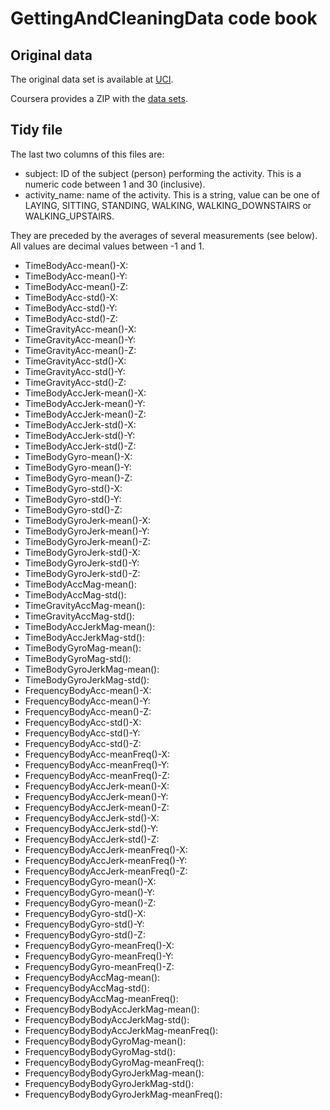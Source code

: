 # GettingAndCleaningData code book

## Original data

The original data set is available at [UCI](http://archive.ics.uci.edu/ml/datasets/Human+Activity+Recognition+Using+Smartphones).

Coursera provides a ZIP with the [data sets](https://d396qusza40orc.cloudfront.net/getdata%2Fprojectfiles%2FUCI%20HAR%20Dataset.zip). 


## Tidy file

The last two columns of this files are:

* subject: ID of the subject (person) performing the activity. This is a numeric code between 1 and 30 (inclusive).
* activity_name: name of the activity. This is a string, value can be one of LAYING, SITTING, STANDING, WALKING, WALKING_DOWNSTAIRS or WALKING_UPSTAIRS.

They are preceded by the averages of several measurements (see below). All values are decimal values between -1 and 1.

* TimeBodyAcc-mean()-X:
* TimeBodyAcc-mean()-Y:
* TimeBodyAcc-mean()-Z:
* TimeBodyAcc-std()-X:
* TimeBodyAcc-std()-Y:
* TimeBodyAcc-std()-Z:
* TimeGravityAcc-mean()-X:
* TimeGravityAcc-mean()-Y:
* TimeGravityAcc-mean()-Z:
* TimeGravityAcc-std()-X:
* TimeGravityAcc-std()-Y:
* TimeGravityAcc-std()-Z:
* TimeBodyAccJerk-mean()-X:
* TimeBodyAccJerk-mean()-Y:
* TimeBodyAccJerk-mean()-Z:
* TimeBodyAccJerk-std()-X:
* TimeBodyAccJerk-std()-Y:
* TimeBodyAccJerk-std()-Z:
* TimeBodyGyro-mean()-X:
* TimeBodyGyro-mean()-Y:
* TimeBodyGyro-mean()-Z:
* TimeBodyGyro-std()-X:
* TimeBodyGyro-std()-Y:
* TimeBodyGyro-std()-Z:
* TimeBodyGyroJerk-mean()-X:
* TimeBodyGyroJerk-mean()-Y:
* TimeBodyGyroJerk-mean()-Z:
* TimeBodyGyroJerk-std()-X:
* TimeBodyGyroJerk-std()-Y:
* TimeBodyGyroJerk-std()-Z:
* TimeBodyAccMag-mean():
* TimeBodyAccMag-std():
* TimeGravityAccMag-mean():
* TimeGravityAccMag-std():
* TimeBodyAccJerkMag-mean():
* TimeBodyAccJerkMag-std():
* TimeBodyGyroMag-mean():
* TimeBodyGyroMag-std():
* TimeBodyGyroJerkMag-mean():
* TimeBodyGyroJerkMag-std():
* FrequencyBodyAcc-mean()-X:
* FrequencyBodyAcc-mean()-Y:
* FrequencyBodyAcc-mean()-Z:
* FrequencyBodyAcc-std()-X:
* FrequencyBodyAcc-std()-Y:
* FrequencyBodyAcc-std()-Z:
* FrequencyBodyAcc-meanFreq()-X:
* FrequencyBodyAcc-meanFreq()-Y:
* FrequencyBodyAcc-meanFreq()-Z:
* FrequencyBodyAccJerk-mean()-X:
* FrequencyBodyAccJerk-mean()-Y:
* FrequencyBodyAccJerk-mean()-Z:
* FrequencyBodyAccJerk-std()-X:
* FrequencyBodyAccJerk-std()-Y:
* FrequencyBodyAccJerk-std()-Z:
* FrequencyBodyAccJerk-meanFreq()-X:
* FrequencyBodyAccJerk-meanFreq()-Y:
* FrequencyBodyAccJerk-meanFreq()-Z:
* FrequencyBodyGyro-mean()-X:
* FrequencyBodyGyro-mean()-Y:
* FrequencyBodyGyro-mean()-Z:
* FrequencyBodyGyro-std()-X:
* FrequencyBodyGyro-std()-Y:
* FrequencyBodyGyro-std()-Z:
* FrequencyBodyGyro-meanFreq()-X:
* FrequencyBodyGyro-meanFreq()-Y:
* FrequencyBodyGyro-meanFreq()-Z:
* FrequencyBodyAccMag-mean():
* FrequencyBodyAccMag-std():
* FrequencyBodyAccMag-meanFreq():
* FrequencyBodyBodyAccJerkMag-mean():
* FrequencyBodyBodyAccJerkMag-std():
* FrequencyBodyBodyAccJerkMag-meanFreq():
* FrequencyBodyBodyGyroMag-mean():
* FrequencyBodyBodyGyroMag-std():
* FrequencyBodyBodyGyroMag-meanFreq():
* FrequencyBodyBodyGyroJerkMag-mean():
* FrequencyBodyBodyGyroJerkMag-std():
* FrequencyBodyBodyGyroJerkMag-meanFreq():












